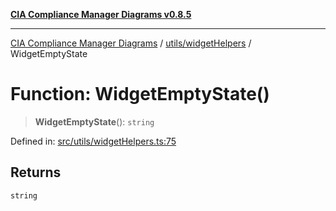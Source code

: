 [**CIA Compliance Manager Diagrams v0.8.5**](../../../README.md)

***

[CIA Compliance Manager Diagrams](../../../modules.md) / [utils/widgetHelpers](../README.md) / WidgetEmptyState

# Function: WidgetEmptyState()

> **WidgetEmptyState**(): `string`

Defined in: [src/utils/widgetHelpers.ts:75](https://github.com/Hack23/cia-compliance-manager/blob/3ae0301247f765ba03c8c0fe645db4718bb8af76/src/utils/widgetHelpers.ts#L75)

## Returns

`string`

